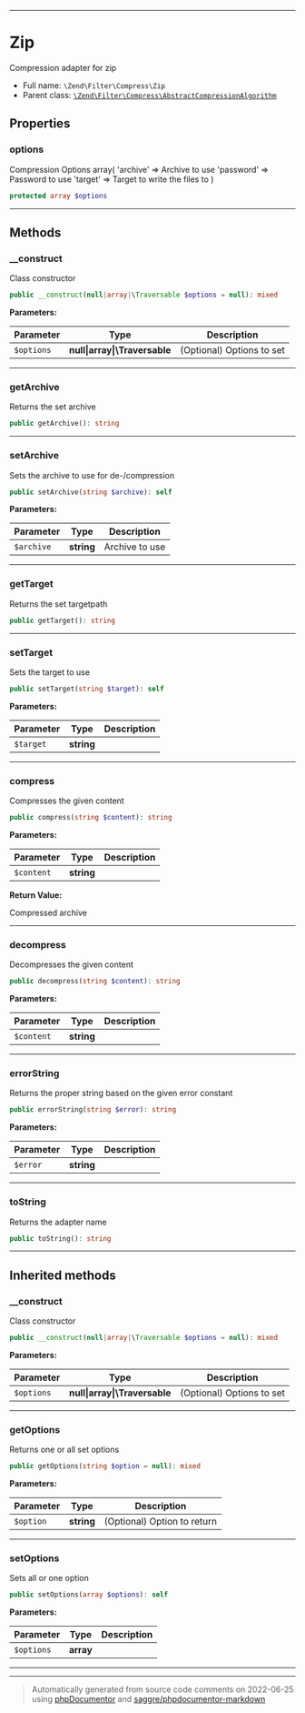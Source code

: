 ***

# Zip

Compression adapter for zip



* Full name: `\Zend\Filter\Compress\Zip`
* Parent class: [`\Zend\Filter\Compress\AbstractCompressionAlgorithm`](./AbstractCompressionAlgorithm.md)



## Properties


### options

Compression Options
array(
    'archive'  => Archive to use
    'password' => Password to use
    'target'   => Target to write the files to
)

```php
protected array $options
```






***

## Methods


### __construct

Class constructor

```php
public __construct(null|array|\Traversable $options = null): mixed
```








**Parameters:**

| Parameter | Type | Description |
|-----------|------|-------------|
| `$options` | **null&#124;array&#124;\Traversable** | (Optional) Options to set |




***

### getArchive

Returns the set archive

```php
public getArchive(): string
```











***

### setArchive

Sets the archive to use for de-/compression

```php
public setArchive(string $archive): self
```








**Parameters:**

| Parameter | Type | Description |
|-----------|------|-------------|
| `$archive` | **string** | Archive to use |




***

### getTarget

Returns the set targetpath

```php
public getTarget(): string
```











***

### setTarget

Sets the target to use

```php
public setTarget(string $target): self
```








**Parameters:**

| Parameter | Type | Description |
|-----------|------|-------------|
| `$target` | **string** |  |




***

### compress

Compresses the given content

```php
public compress(string $content): string
```








**Parameters:**

| Parameter | Type | Description |
|-----------|------|-------------|
| `$content` | **string** |  |


**Return Value:**

Compressed archive



***

### decompress

Decompresses the given content

```php
public decompress(string $content): string
```








**Parameters:**

| Parameter | Type | Description |
|-----------|------|-------------|
| `$content` | **string** |  |




***

### errorString

Returns the proper string based on the given error constant

```php
public errorString(string $error): string
```








**Parameters:**

| Parameter | Type | Description |
|-----------|------|-------------|
| `$error` | **string** |  |




***

### toString

Returns the adapter name

```php
public toString(): string
```











***


## Inherited methods


### __construct

Class constructor

```php
public __construct(null|array|\Traversable $options = null): mixed
```








**Parameters:**

| Parameter | Type | Description |
|-----------|------|-------------|
| `$options` | **null&#124;array&#124;\Traversable** | (Optional) Options to set |




***

### getOptions

Returns one or all set options

```php
public getOptions(string $option = null): mixed
```








**Parameters:**

| Parameter | Type | Description |
|-----------|------|-------------|
| `$option` | **string** | (Optional) Option to return |




***

### setOptions

Sets all or one option

```php
public setOptions(array $options): self
```








**Parameters:**

| Parameter | Type | Description |
|-----------|------|-------------|
| `$options` | **array** |  |




***


***
> Automatically generated from source code comments on 2022-06-25 using [phpDocumentor](http://www.phpdoc.org/) and [saggre/phpdocumentor-markdown](https://github.com/Saggre/phpDocumentor-markdown)
